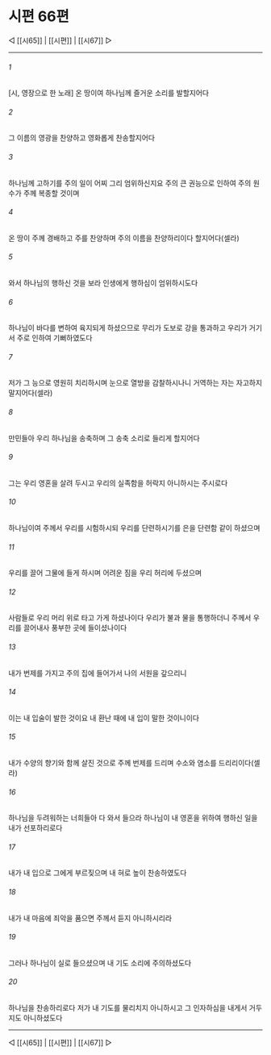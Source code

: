 ﻿# 시편 66편

◁ [[시65]] | [[시편]] | [[시67]] ▷
***

###### 1
[시, 영장으로 한 노래] 온 땅이여 하나님께 즐거운 소리를 발할지어다

###### 2
그 이름의 영광을 찬양하고 영화롭게 찬송할지어다

###### 3
하나님께 고하기를 주의 일이 어찌 그리 엄위하신지요 주의 큰 권능으로 인하여 주의 원수가 주께 복종할 것이며

###### 4
온 땅이 주께 경배하고 주를 찬양하며 주의 이름을 찬양하리이다 할지어다(셀라)

###### 5
와서 하나님의 행하신 것을 보라 인생에게 행하심이 엄위하시도다

###### 6
하나님이 바다를 변하여 육지되게 하셨으므로 무리가 도보로 강을 통과하고 우리가 거기서 주로 인하여 기뻐하였도다

###### 7
저가 그 능으로 영원히 치리하시며 눈으로 열방을 감찰하시나니 거역하는 자는 자고하지 말지어다(셀라)

###### 8
만민들아 우리 하나님을 송축하며 그 송축 소리로 들리게 할지어다

###### 9
그는 우리 영혼을 살려 두시고 우리의 실족함을 허락지 아니하시는 주시로다

###### 10
하나님이여 주께서 우리를 시험하시되 우리를 단련하시기를 은을 단련함 같이 하셨으며

###### 11
우리를 끌어 그물에 들게 하시며 어려운 짐을 우리 허리에 두셨으며

###### 12
사람들로 우리 머리 위로 타고 가게 하셨나이다 우리가 불과 물을 통행하더니 주께서 우리를 끌어내사 풍부한 곳에 들이셨나이다

###### 13
내가 번제를 가지고 주의 집에 들어가서 나의 서원을 갚으리니

###### 14
이는 내 입술이 발한 것이요 내 환난 때에 내 입이 말한 것이니이다

###### 15
내가 수양의 향기와 함께 살진 것으로 주께 번제를 드리며 수소와 염소를 드리리이다(셀라)

###### 16
하나님을 두려워하는 너희들아 다 와서 들으라 하나님이 내 영혼을 위하여 행하신 일을 내가 선포하리로다

###### 17
내가 내 입으로 그에게 부르짖으며 내 혀로 높이 찬송하였도다

###### 18
내가 내 마음에 죄악을 품으면 주께서 듣지 아니하시리라

###### 19
그러나 하나님이 실로 들으셨으며 내 기도 소리에 주의하셨도다

###### 20
하나님을 찬송하리로다 저가 내 기도를 물리치지 아니하시고 그 인자하심을 내게서 거두지도 아니하셨도다


***
◁ [[시65]] | [[시편]] | [[시67]] ▷
